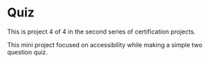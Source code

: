 # Quiz

This is project 4 of 4 in the second series of certification projects.

This mini project focused on accessibility while making a simple two question quiz. 
